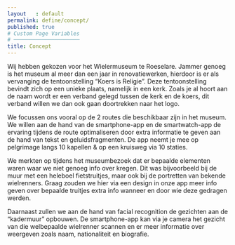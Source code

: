 ```yaml
---
layout   : default
permalink: define/concept/
published: true
# Custom Page Variables
# ─────────────────────
title: Concept
---
```

Wij hebben gekozen voor het Wielermuseum te Roeselare. Jammer genoeg is het museum al meer dan een jaar in renovatiewerken, hierdoor is er als vervanging de tentoonstelling “Koers is Religie”. Deze tentoonstelling bevindt zich op een unieke plaats, namelijk in een kerk. Zoals je al hoort aan de naam wordt er een verband gelegd tussen de kerk en de koers, dit verband willen we dan ook gaan doortrekken naar het logo.

We focussen ons vooral op de 2 routes die beschikbaar zijn in het museum. We willen aan de hand van de smartphone-app en de smartwatch-app de ervaring tijdens de route optimaliseren door extra informatie te geven aan de hand van tekst en geluidsfragmenten.
De app neemt je mee op pelgrimage langs 10 kapellen & op een kruisweg via 10 staties. 

We merkten op tijdens het museumbezoek dat er bepaalde elementen waren waar we niet genoeg info over kregen. Dit was bijvoorbeeld bij de muur met een heleboel fietstruitjes, maar ook bij de portretten van bekende wielrenners. Graag zouden we hier via een design in onze app meer info geven over bepaalde truitjes extra info wanneer en door wie deze gedragen werden.

Daarnaast zullen we aan de hand van facial recognition de gezichten aan de “kadermuur” opbouwen. De smartphone-app kan via je camera het gezicht van die welbepaalde wielrenner scannen en er meer informatie over weergeven zoals naam, nationaliteit en biografie.